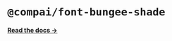# `@compai/font-bungee-shade`

[**Read the docs &rarr;**](https://components.ai/docs/typefaces/bungee-shade)
